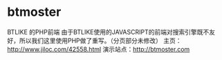 # btmoster
BTLIKE 的PHP前端
由于BTLIKE使用的JAVASCRIPT的前端对搜索引擎既不友好，所以我们这里使用PHP做了重写。（分页部分未修改）
主页：http://www.jiloc.com/42558.html
演示站点：http://btmoster.com
